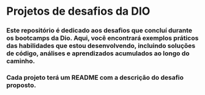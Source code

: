 # Projetos de desafios da DIO

### Este repositório é dedicado aos desafios que concluí durante os bootcamps da Dio. Aqui, você encontrará exemplos práticos das habilidades que estou desenvolvendo, incluindo soluções de código, análises e aprendizados acumulados ao longo do caminho.

### Cada projeto terá um README com a descrição do desafio proposto.
